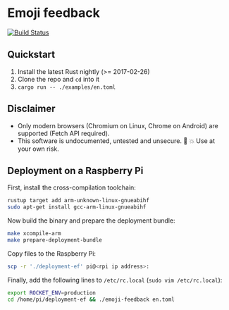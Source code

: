 # Emoji feedback

[![Build Status](https://travis-ci.org/tum-rt/emoji-feedback.svg?branch=master)](https://travis-ci.org/tum-rt/emoji-feedback)

## Quickstart
1. Install the latest Rust nightly (>= 2017-02-26)
2. Clone the repo and `cd` into it
3. `cargo run -- ./examples/en.toml`

## Disclaimer
* Only modern browsers (Chromium on Linux, Chrome on Android) are supported (Fetch API required).
* This software is undocumented, untested and unsecure. :construction: :boom: Use at your own risk.


## Deployment on a Raspberry Pi
First, install the cross-compilation toolchain:

```sh
rustup target add arm-unknown-linux-gnueabihf
sudo apt-get install gcc-arm-linux-gnueabihf
```

Now build the binary and prepare the deployment bundle:

```sh
make xcompile-arm
make prepare-deployment-bundle
```

Copy files to the Raspberry Pi:

```sh
scp -r './deployment-ef' pi@<rpi ip address>:
```

Finally, add the following lines to `/etc/rc.local` (`sudo vim /etc/rc.local`):

```sh
export ROCKET_ENV=production
cd /home/pi/deployment-ef && ./emoji-feedback en.toml
```
